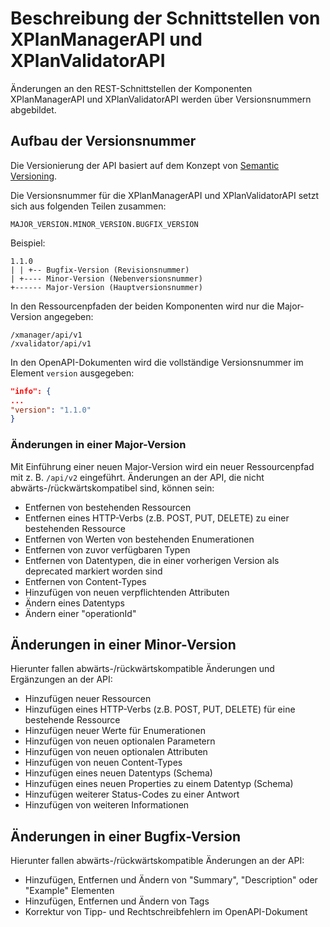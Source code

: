 # Beschreibung der Schnittstellen von XPlanManagerAPI und XPlanValidatorAPI

Änderungen an den REST-Schnittstellen der Komponenten XPlanManagerAPI und XPlanValidatorAPI werden über Versionsnummern abgebildet.  

## Aufbau der Versionsnummer

Die Versionierung der API basiert auf dem Konzept von [Semantic Versioning](https://semver.org/).

Die Versionsnummer für die XPlanManagerAPI und XPlanValidatorAPI setzt sich aus folgenden Teilen zusammen:

    MAJOR_VERSION.MINOR_VERSION.BUGFIX_VERSION

Beispiel:

    1.1.0
    | | +-- Bugfix-Version (Revisionsnummer)
    | +---- Minor-Version (Nebenversionsnummer)
    +------ Major-Version (Hauptversionsnummer)

In den Ressourcenpfaden der beiden Komponenten wird nur die Major-Version angegeben:

    /xmanager/api/v1
    /xvalidator/api/v1

In den OpenAPI-Dokumenten wird die vollständige Versionsnummer im Element `version` ausgegeben:

```json
"info": {
...
"version": "1.1.0"
}
```

### Änderungen in einer Major-Version

Mit Einführung einer neuen Major-Version wird ein neuer Ressourcenpfad mit z. B. `/api/v2` eingeführt.
Änderungen an der API, die nicht abwärts-/rückwärtskompatibel sind, können sein:

- Entfernen von bestehenden Ressourcen
- Entfernen eines HTTP-Verbs (z.B. POST, PUT, DELETE) zu einer bestehenden Ressource
- Entfernen von Werten von bestehenden Enumerationen
- Entfernen von zuvor verfügbaren Typen
- Entfernen von Datentypen, die in einer vorherigen Version als deprecated markiert worden sind
- Entfernen von Content-Types
- Hinzufügen von neuen verpflichtenden Attributen
- Ändern eines Datentyps
- Ändern einer "operationId"


## Änderungen in einer Minor-Version

Hierunter fallen abwärts-/rückwärtskompatible Änderungen und Ergänzungen an der API:

- Hinzufügen neuer Ressourcen
- Hinzufügen eines HTTP-Verbs (z.B. POST, PUT, DELETE) für eine bestehende Ressource
- Hinzufügen neuer Werte für Enumerationen
- Hinzufügen von neuen optionalen Parametern
- Hinzufügen von neuen optionalen Attributen
- Hinzufügen von neuen Content-Types
- Hinzufügen eines neuen Datentyps (Schema)
- Hinzufügen eines neuen Properties zu einem Datentyp (Schema)
- Hinzufügen weiterer Status-Codes zu einer Antwort
- Hinzufügen von weiteren Informationen

## Änderungen in einer Bugfix-Version

Hierunter fallen abwärts-/rückwärtskompatible Änderungen an der API:

- Hinzufügen, Entfernen und Ändern von "Summary", "Description" oder "Example" Elementen
- Hinzufügen, Entfernen und Ändern von Tags
- Korrektur von Tipp- und Rechtschreibfehlern im OpenAPI-Dokument

